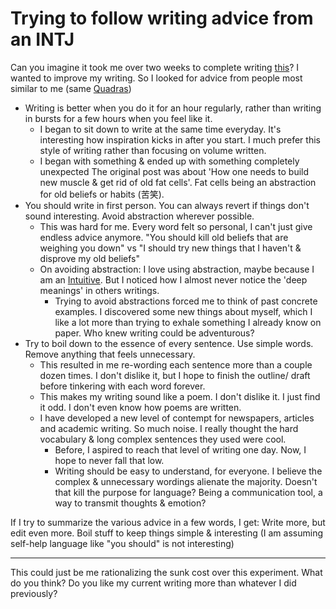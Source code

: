 # Trying to follow writing advice from an INTJ

Can you imagine it took me over two weeks to complete writing [this](https://briddhesh.com/2022/07/05/DO.html)?
I wanted to improve my writing. So I looked for advice from people most similar to me (same [Quadras](Quadras.md))

- Writing is better when you do it for an hour regularly, rather than writing in bursts for a few hours when you feel like it.
	- I began to sit down to write at the same time everyday. It's interesting how inspiration kicks in after you start. I much prefer this style of writing rather than focusing on volume written. 
	- I began with something & ended up with something completely unexpected
		The original post was about  'How one needs to build new muscle & get rid of old fat cells'. Fat cells being an abstraction for old beliefs or habits (苦笑).
- You should write in first person. You can always revert if things don't sound interesting. Avoid abstraction wherever possible.
	- This was hard for me. Every word felt so personal, I can't just give endless advice anymore. "You should kill old beliefs that are weighing you down" vs "I should try new things that I haven't & disprove my old beliefs"
	- On avoiding abstraction:  I love using abstraction, maybe because I am an [Intuitive](Intuitive). But I noticed how I almost never notice the 'deep meanings' in others writings. 
		- Trying to avoid abstractions forced me to think of past concrete examples.
		   I discovered some new things about myself, which I like a lot more than trying to exhale something I already know on paper. Who knew writing could be adventurous? 
- Try to boil down to the essence of every sentence. Use simple words. Remove anything that feels unnecessary.
	- This resulted in me re-wording each sentence more than a couple dozen times. I don't dislike it, but I hope to finish the outline/ draft before tinkering with each word forever. 
	- This makes my writing sound like a poem. I don't dislike it. I just find it odd. I don't even know how poems are written.
	- I have developed a new level of contempt for newspapers, articles and academic writing. So much noise. I really thought the hard vocabulary & long complex sentences they used were cool. 
		- Before, I aspired to reach that level of writing one day.
		  Now, I hope to never fall that low. 
		- Writing should be easy to understand, for everyone. I believe the complex & unnecessary wordings alienate the majority. Doesn't that kill the purpose for language? Being a communication tool, a way to transmit thoughts & emotion?
 
If I try to summarize the various advice in a few words, I get: Write more, but edit even more. Boil stuff to keep things simple & interesting (I am assuming self-help language like "you should" is not interesting)    

---
This could just be me rationalizing the sunk cost over this experiment. 
What do you think? Do you like my current writing more than whatever I did previously? 
